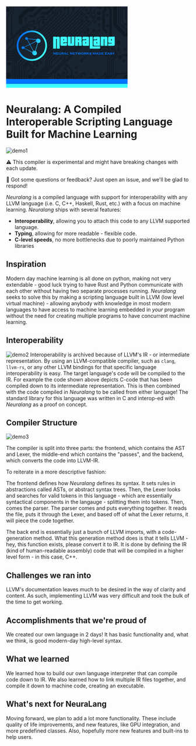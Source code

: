 ![banner](./readme/banner.png)

# Neuralang: A Compiled Interoperable Scripting Language Built for Machine Learning
![demo1](./readme/demo1.png)

⚠️ This compiler is experimental and might have breaking changes with each update.

💬 Got some questions or feedback? Just open an issue, and we'll be glad to respond!

_Neuralang_ is a compiled language with support for interoperability with any LLVM language (i.e. C, C++, Haskell, Rust, etc.) with a focus on machine learning.  _Neuralang_ ships with several features:
* **Interoperability**, allowing you to attach this code to any LLVM supported language.
* **Typing**, allowing for more readable - flexible code.
* **C-level speeds**, no more bottlenecks due to poorly maintained Python libraries

## Inspiration
Modern day machine learning is all done on python, making not very extendable - good luck trying to have Rust and Python communicate with each other without having two separate processes running.  _Neuralang_ seeks to solve this by making a scripting language built in LLVM (low level virtual machine) - allowing anybody with knowledge in most modern languages to have access to machine learning embedded in _your_ program without the need for creating multiple programs to have concurrent machine learning.

## Interoperability
![demo2](./readme/demo2.png)
Interoperability is archived because of LLVM's IR - or intermediate representation.  By using an LLVM-compatible compiler, such as `clang`, `llvm-rs`, or any other LLVM bindings for that specific language interoperability is easy.  The target language's code will be compiled to the IR.  For example the code shown above depicts C-code that has been compiled down to its intermediate representation.  This is then combined with the code compiled in _Neuralang_ to be called from either language!  The standard library for this language was written in C and interop-ed with _Neuralang_ as a proof on concept.

## Compiler Structure
![demo3](./readme/demo3.png)

The compiler is split into three parts: the frontend, which contains the AST and Lexer, the middle-end which contains the "passes", and the backend, which converts the code into LLVM-IR.  

To reiterate in a more descriptive fashion:

The frontend defines how _Neuralang_ defines its syntax.  It sets rules in abstractions called ASTs, or abstract syntax trees.  Then, the Lexer looks and searches for valid tokens in this language - which are essentially syntactical components in the langauge - splitting them into tokens.  Then, comes the parser.  The parser comes and puts everything together.  It reads the file, puts it through the Lexer, and based off of what the Lexer returns, it will piece the code together.

The back end is essentially just a bunch of LLVM imports, with a code-generation method.  What this generation method does is that it tells LLVM - hey, this function exists, please convert it to IR.  It is done by defining the IR (kind of human-readable assembly) code that will be compiled in a higher level form - in this case, C++.

## Challenges we ran into

LLVM's documentation leaves much to be desired in the way of clarity and content. As such, implementing LLVM was very difficult and took the bulk of the time to get working.

## Accomplishments that we're proud of

We created our own language in 2 days! It has basic functionality and, what we think, is good modern-day high-level syntax. 

## What we learned

We learned how to build our own language interpreter that can compile code down to IR. We also learned how to link multiple IR files together, and compile it down to machine code, creating an executable.

## What's next for NeuraLang

Moving forward, we plan to add a lot more functionality. These include quality of life improvements, and new features, like GPU integration, and more predefined classes. Also, hopefully more new features and built-ins to help users.
